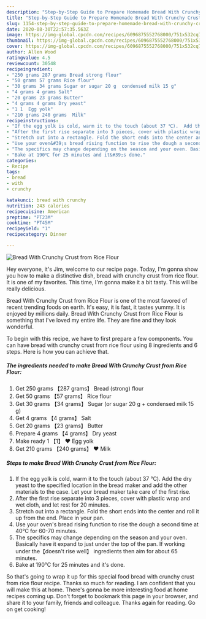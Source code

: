```yaml
---
description: "Step-by-Step Guide to Prepare Homemade Bread With Crunchy Crust from Rice Flour"
title: "Step-by-Step Guide to Prepare Homemade Bread With Crunchy Crust from Rice Flour"
slug: 1154-step-by-step-guide-to-prepare-homemade-bread-with-crunchy-crust-from-rice-flour
date: 2020-08-30T22:57:35.563Z
image: https://img-global.cpcdn.com/recipes/6096875552768000/751x532cq70/bread-with-crunchy-crust-from-rice-flour-recipe-main-photo.jpg
thumbnail: https://img-global.cpcdn.com/recipes/6096875552768000/751x532cq70/bread-with-crunchy-crust-from-rice-flour-recipe-main-photo.jpg
cover: https://img-global.cpcdn.com/recipes/6096875552768000/751x532cq70/bread-with-crunchy-crust-from-rice-flour-recipe-main-photo.jpg
author: Allen Wood
ratingvalue: 4.5
reviewcount: 30548
recipeingredient:
- "250 grams 287 grams Bread strong flour"
- "50 grams 57 grams Rice flour"
- "30 grams 34 grams Sugar or sugar 20 g  condensed milk 15 g"
- "4 grams 4 grams Salt"
- "20 grams 23 grams Butter"
- "4 grams 4 grams Dry yeast"
- "1 1  Egg yolk"
- "210 grams 240 grams  Milk"
recipeinstructions:
- "If the egg yolk is cold, warm it to the touch (about 37 ℃).  Add the dry yeast to the specified location in the bread maker and add the other materials to the case. Let your bread maker take care of the first rise."
- "After the first rise separate into 3 pieces, cover with plastic wrap and wet cloth, and let rest for 20 minutes."
- "Stretch out into a rectangle. Fold the short ends into the center and roll it up from the end. Place in your pan."
- "Use your oven&#39;s bread rising function to rise the dough a second time at 40℃ for 60-70 minutes."
- "The specifics may change depending on the season and your oven. Basically have it expand to just under the top of the pan.  If working under the【doesn&#39;t rise well】 ingredients then aim for about 65 minutes."
- "Bake at 190℃ for 25 minutes and it&#39;s done."
categories:
- Recipe
tags:
- bread
- with
- crunchy

katakunci: bread with crunchy 
nutrition: 243 calories
recipecuisine: American
preptime: "PT23M"
cooktime: "PT45M"
recipeyield: "1"
recipecategory: Dinner

---
```



![Bread With Crunchy Crust from Rice Flour](https://img-global.cpcdn.com/recipes/6096875552768000/751x532cq70/bread-with-crunchy-crust-from-rice-flour-recipe-main-photo.jpg)

Hey everyone, it's Jim, welcome to our recipe page. Today, I'm gonna show you how to make a distinctive dish, bread with crunchy crust from rice flour. It is one of my favorites. This time, I'm gonna make it a bit tasty. This will be really delicious.

Bread With Crunchy Crust from Rice Flour is one of the most favored of recent trending foods on earth. It's easy, it is fast, it tastes yummy. It is enjoyed by millions daily. Bread With Crunchy Crust from Rice Flour is something that I've loved my entire life. They are fine and they look wonderful.




To begin with this recipe, we have to first prepare a few components. You can have bread with crunchy crust from rice flour using 8 ingredients and 6 steps. Here is how you can achieve that.

<!--inarticleads1-->

##### The ingredients needed to make Bread With Crunchy Crust from Rice Flour:

1. Get 250 grams 【287 grams】 Bread (strong) flour
1. Get 50 grams 【57 grams】 Rice flour
1. Get 30 grams 【34 grams】 Sugar (or sugar 20 g + condensed milk 15 g)
1. Get 4 grams 【4 grams】 Salt
1. Get 20 grams 【23 grams】 Butter
1. Prepare 4 grams 【4 grams】 Dry yeast
1. Make ready 1 【1】 ❤ Egg yolk
1. Get 210 grams 【240 grams】 ❤ Milk




<!--inarticleads2-->

##### Steps to make Bread With Crunchy Crust from Rice Flour:

1. If the egg yolk is cold, warm it to the touch (about 37 ℃).  Add the dry yeast to the specified location in the bread maker and add the other materials to the case. Let your bread maker take care of the first rise.
1. After the first rise separate into 3 pieces, cover with plastic wrap and wet cloth, and let rest for 20 minutes.
1. Stretch out into a rectangle. Fold the short ends into the center and roll it up from the end. Place in your pan.
1. Use your oven&#39;s bread rising function to rise the dough a second time at 40℃ for 60-70 minutes.
1. The specifics may change depending on the season and your oven. Basically have it expand to just under the top of the pan.  If working under the【doesn&#39;t rise well】 ingredients then aim for about 65 minutes.
1. Bake at 190℃ for 25 minutes and it&#39;s done.




So that's going to wrap it up for this special food bread with crunchy crust from rice flour recipe. Thanks so much for reading. I am confident that you will make this at home. There's gonna be more interesting food at home recipes coming up. Don't forget to bookmark this page in your browser, and share it to your family, friends and colleague. Thanks again for reading. Go on get cooking!
